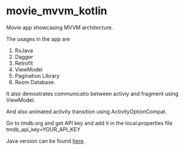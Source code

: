 # movie_mvvm_kotlin

Movie app showcasing MVVM architecture.

The usages in the app are 
1. RxJava
2. Dagger
3. Retrofit
4. ViewModel
5. Pagination Library
6. Room Database.

It also demostrates communicatio between activiy and fragment using ViewModel.

And also animated activity transition using ActivityOptionCompat.

Go to tmdb.org and get API key and add it in the local.properties file
tmdb_api_key=YOUR_API_KEY

Java version can be found [here](https://github.com/rolandwu23/movie_mvvm.git). 
